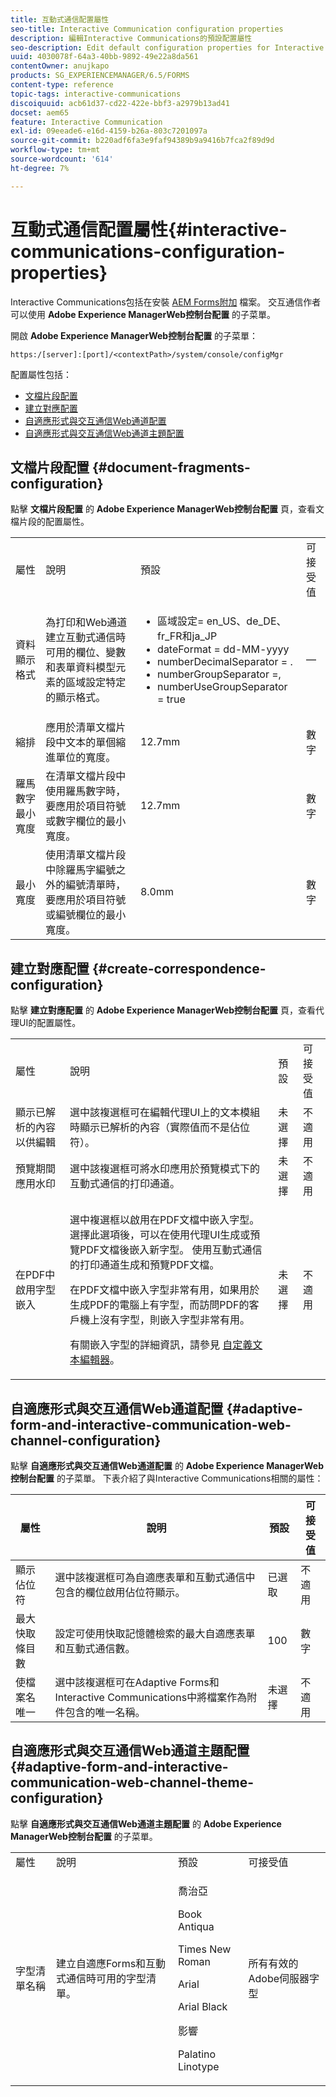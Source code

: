 ```yaml
---
title: 互動式通信配置屬性
seo-title: Interactive Communication configuration properties
description: 編輯Interactive Communications的預設配置屬性
seo-description: Edit default configuration properties for Interactive Communications
uuid: 4030078f-64a3-40bb-9892-49e22a8da561
contentOwner: anujkapo
products: SG_EXPERIENCEMANAGER/6.5/FORMS
content-type: reference
topic-tags: interactive-communications
discoiquuid: acb61d37-cd22-422e-bbf3-a2979b13ad41
docset: aem65
feature: Interactive Communication
exl-id: 09eeade6-e16d-4159-b26a-803c7201097a
source-git-commit: b220adf6fa3e9faf94389b9a9416b7fca2f89d9d
workflow-type: tm+mt
source-wordcount: '614'
ht-degree: 7%

---
```


# 互動式通信配置屬性{#interactive-communications-configuration-properties}

Interactive Communications包括在安裝 [AEM Forms附加](../../forms/using/installing-configuring-aem-forms-osgi.md) 檔案。 交互通信作者可以使用 **Adobe Experience ManagerWeb控制台配置** 的子菜單。

開啟 **Adobe Experience ManagerWeb控制台配置** 的子菜單：

`https:/[server]:[port]/<contextPath>/system/console/configMgr`

配置屬性包括：

* [文檔片段配置](#document-fragments-configuration)
* [建立對應配置](#create-correspondence-configuration)
* [自適應形式與交互通信Web通道配置](#adaptive-form-and-interactive-communication-web-channel-configuration)
* [自適應形式與交互通信Web通道主題配置](#adaptive-form-and-interactive-communication-web-channel-theme-configuration)

## 文檔片段配置 {#document-fragments-configuration}

點擊 **文檔片段配置** 的 **Adobe Experience ManagerWeb控制台配置** 頁，查看文檔片段的配置屬性。

<table>
 <tbody> 
  <tr> 
   <td>屬性</td> 
   <td>說明</td> 
   <td>預設</td> 
   <td>可接受值</td> 
  </tr> 
  <tr> 
   <td>資料顯示格式</td> 
   <td>為打印和Web通道建立互動式通信時可用的欄位、變數和表單資料模型元素的區域設定特定的顯示格式。</td> 
   <td> 
    <ul> 
     <li>區域設定= en_US、de_DE、fr_FR和ja_JP</li> 
     <li>dateFormat = dd-MM-yyyy</li> 
     <li>numberDecimalSeparator = .</li> 
     <li>numberGroupSeparator =,</li> 
     <li>numberUseGroupSeparator = true</li> 
    </ul> </td> 
   <td><p>—</p> </td> 
  </tr> 
  <tr> 
   <td>縮排</td> 
   <td>應用於清單文檔片段中文本的單個縮進單位的寬度。</td> 
   <td>12.7mm</td> 
   <td>數字</td> 
  </tr> 
  <tr> 
   <td>羅馬數字最小寬度</td> 
   <td>在清單文檔片段中使用羅馬數字時，要應用於項目符號或數字欄位的最小寬度。 </td> 
   <td>12.7mm</td> 
   <td>數字</td> 
  </tr> 
  <tr> 
   <td>最小寬度</td> 
   <td>使用清單文檔片段中除羅馬字編號之外的編號清單時，要應用於項目符號或編號欄位的最小寬度。</td> 
   <td>8.0mm</td> 
   <td>數字</td> 
  </tr> 
 </tbody> 
</table>

## 建立對應配置 {#create-correspondence-configuration}

點擊 **建立對應配置** 的 **Adobe Experience ManagerWeb控制台配置** 頁，查看代理UI的配置屬性。

<table>
 <tbody> 
  <tr> 
   <td>屬性</td> 
   <td>說明</td> 
   <td>預設</td> 
   <td>可接受值</td> 
  </tr> 
  <tr> 
   <td>顯示已解析的內容以供編輯</td> 
   <td>選中該複選框可在編輯代理UI上的文本模組時顯示已解析的內容（實際值而不是佔位符）。</td> 
   <td>未選擇</td> 
   <td>不適用</td> 
  </tr> 
  <tr> 
   <td>預覽期間應用水印</td> 
   <td>選中該複選框可將水印應用於預覽模式下的互動式通信的打印通道。</td> 
   <td>未選擇</td> 
   <td>不適用</td> 
  </tr> 
  <tr> 
   <td>在PDF中啟用字型嵌入</td> 
   <td><p>選中複選框以啟用在PDF文檔中嵌入字型。 選擇此選項後，可以在使用代理UI生成或預覽PDF文檔後嵌入新字型。 使用互動式通信的打印通道生成和預覽PDF文檔。</p> <p>在PDF文檔中嵌入字型非常有用，如果用於生成PDF的電腦上有字型，而訪問PDF的客戶機上沒有字型，則嵌入字型非常有用。</p> <p>有關嵌入字型的詳細資訊，請參見 <a href="../../forms/using/customize-text-editor.md" target="_blank">自定義文本編輯器</a>。</p> </td> 
   <td>未選擇</td> 
   <td>不適用</td> 
  </tr> 
 </tbody> 
</table>

## 自適應形式與交互通信Web通道配置 {#adaptive-form-and-interactive-communication-web-channel-configuration}

點擊 **自適應形式與交互通信Web通道配置** 的 **Adobe Experience ManagerWeb控制台配置** 的子菜單。 下表介紹了與Interactive Communications相關的屬性：

| 屬性 | 說明 | 預設 | 可接受值 |
|---|---|---|---|
| 顯示佔位符 | 選中該複選框可為自適應表單和互動式通信中包含的欄位啟用佔位符顯示。 | 已選取 | 不適用 |
| 最大快取條目數 | 設定可使用快取記憶體檢索的最大自適應表單和互動式通信數。 | 100 | 數字 |
| 使檔案名唯一 | 選中該複選框可在Adaptive Forms和Interactive Communications中將檔案作為附件包含的唯一名稱。 | 未選擇 | 不適用 |

## 自適應形式與交互通信Web通道主題配置 {#adaptive-form-and-interactive-communication-web-channel-theme-configuration}

點擊 **自適應形式與交互通信Web通道主題配置** 的 **Adobe Experience ManagerWeb控制台配置** 的子菜單。

<table>
 <tbody> 
  <tr> 
   <td>屬性</td> 
   <td>說明</td> 
   <td>預設</td> 
   <td>可接受值</td> 
  </tr> 
  <tr> 
   <td>字型清單名稱</td> 
   <td>建立自適應Forms和互動式通信時可用的字型清單。</td> 
   <td><p>喬治亞</p> <p>Book Antiqua</p> <p>Times New Roman</p> <p>Arial</p> <p>Arial Black</p> <p>影響</p> <p>Palatino Linotype</p> </td> 
   <td>所有有效的Adobe伺服器字型</td> 
  </tr> 
 </tbody> 
</table>
